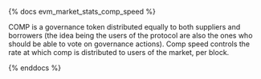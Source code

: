 {% docs evm_market_stats_comp_speed %}

COMP is a governance token distributed equally to both suppliers and borrowers (the idea being the users of the protocol are also the ones who should be able to vote on governance actions). Comp speed controls the rate at which comp is distributed to users of the market, per block.

{% enddocs %}
